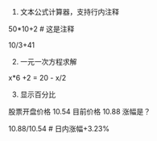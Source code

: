 1. 文本公式计算器，支持行内注释

50*10+2 # 这是注释

10/3+41

2. 一元一次方程求解

x*6 +2 = 20 - x/2

3. 显示百分比

股票开盘价格 10.54 目前价格 10.88 涨幅是？ 

10.88/10.54  # 日内涨幅+3.23%
